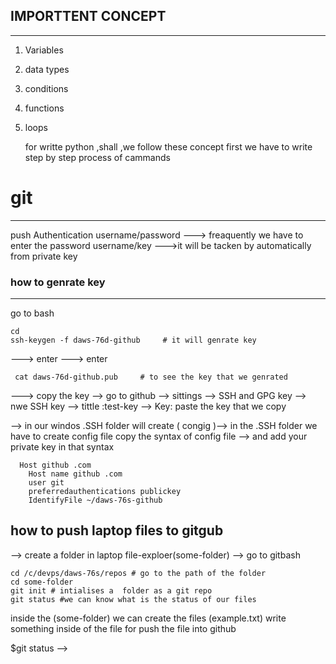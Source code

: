## IMPORTTENT CONCEPT
*********************
1) Variables <br>
2) data types <br>
3) conditions <br>
4) functions <br>
5) loops <br>

   for writte python ,shall ,we follow these concept
   first we have to write step by step process of cammands

# git
______
push Authentication 
username/password  ---> freaquently we have to enter the password
username/key  --->it will be tacken by automatically from private key
### how to genrate key
***********************
go to bash 

    cd
    ssh-keygen -f daws-76d-github     # it will genrate key
  ---> enter   ---> enter

     cat daws-76d-github.pub     # to see the key that we genrated

  ---> copy the key --> go to github --> sittings --> SSH and GPG key 
  --> nwe SSH key --> tittle :test-key --> Key: paste the key that we copy

  --> in our windos .SSH folder will create ( congig )--> in the .SSH folder we have to create config file 
  copy the syntax of config file -->  and add your private key in that syntax 

      Host github .com
        Host name github .com
        user git
        preferredauthentications publickey
        IdentifyFile ~/daws-76s-github

## how to push laptop files to gitgub
--> create a folder in laptop file-exploer(some-folder) --> go to gitbash

    cd /c/devps/daws-76s/repos # go to the path of the folder
    cd some-folder
    git init # intialises a  folder as a git repo
    git status #we can know what is the status of our files
 inside the (some-folder) we can create the files (example.txt) write something inside of the file 
 for push the file into github 

$git status   -->
    
   
   

